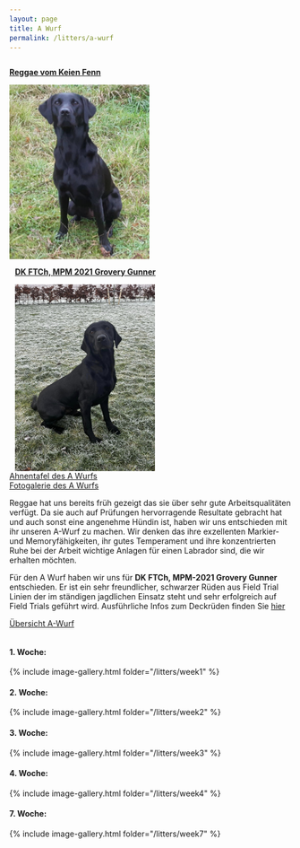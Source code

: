 ```yaml
---
layout: page
title: A Wurf
permalink: /litters/a-wurf
---
```

<div style="width: 100%; float: left;">
  <div style="float:left; margin-right: 10px;">
    <p><strong><a href="/dogs/reggae.html"> Reggae vom Keien Fenn</a></strong></p>
    <a href="/dogs/reggae.html"><img style="float:left;" src="/assets/litters/reggae-sitzt2.jpeg" width="250"></a>
   
  </div>
   
  <div style="float:left; margin-left: 10px;">
    <p><strong><a href="/litters/a-wurf-ruede">DK FTCh, MPM 2021 Grovery Gunner</a></strong></p>
    <a href="/litters/a-wurf-ruede"><img src="/assets/stud-gallery/gunner/gunner-bei-frost.jpeg" width="250" style="float:left;"></a>
    
  </div>
 
</div>

<a href="https://www.k9data.com/pedigree.asp?ID=1292050" target="_blank">Ahnentafel des A Wurfs</a><br>
<a href="#gallery" >Fotogalerie des A Wurfs</a>

Reggae hat uns bereits früh gezeigt das sie über sehr gute Arbeitsqualitäten verfügt. Da sie auch auf Prüfungen hervorragende Resultate gebracht hat und auch sonst eine angenehme Hündin ist, haben wir uns entschieden mit ihr unseren A-Wurf zu machen. Wir denken das ihre exzellenten Markier- und Memoryfähigkeiten, ihr gutes Temperament und ihre konzentrierten Ruhe bei der Arbeit wichtige Anlagen für einen Labrador sind, die wir erhalten möchten.

Für den A Wurf haben wir uns für <strong>DK FTCh, MPM-2021 Grovery Gunner</strong> entschieden. Er ist ein sehr freundlicher, schwarzer Rüden aus Field Trial Linien der im ständigen jagdlichen Einsatz steht und sehr erfolgreich auf Field Trials geführt wird. Ausführliche Infos zum Deckrüden finden Sie <a href="/litters/a-wurf-ruede.html">hier</a>

<a href="/litters/a-progeny">Übersicht A-Wurf</a>

<div style="float: left;" id="gallery">
      <h4 id="week1">1. Woche:</h4>
    <div style="float: left; margin-right:10px;">{% include image-gallery.html folder="/litters/week1" %}</div>   
</div>
<div style="float: left;" id="gallery">
      <h4 id="week2">2. Woche:</h4>
    <div style="float: left; margin-right:10px;">{% include image-gallery.html folder="/litters/week2" %}</div>   
</div>
<div style="float: left;" id="gallery">
      <h4 id="week3">3. Woche:</h4>
    <div style="float: left; margin-right:10px;">{% include image-gallery.html folder="/litters/week3" %}</div>   
</div>
<div style="float: left;" id="gallery">
      <h4 id="week3">4. Woche:</h4>
    <div style="float: left; margin-right:10px;">{% include image-gallery.html folder="/litters/week4" %}</div>   
</div>
<div style="float: left;" id="gallery">
      <h4 id="week3">7. Woche:</h4>
    <div style="float: left; margin-right:10px;">{% include image-gallery.html folder="/litters/week7" %}</div>   
</div>


